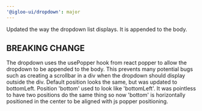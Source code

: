 ```yaml
---
'@igloo-ui/dropdown': major
---
```


Updated the way the dropdown list displays. It is appended to the body.

## BREAKING CHANGE

The dropdown uses the usePopper hook from react popper to allow the dropdown to be appended to the body. This prevents many potential bugs such as creating a scrollbar in a div when the dropdown should display outside the div.
Default position looks the same, but was updated to bottomLeft. Position 'bottom' used to look like 'bottomLeft'. It was pointless to have two positions do the same thing so now 'bottom' is horizontally positioned in the center to be aligned with js popper positioning.
